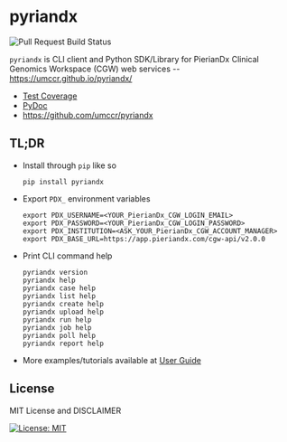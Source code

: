# pyriandx

![Pull Request Build Status](https://github.com/umccr/pyriandx/workflows/Pull%20Request%20Build/badge.svg)

`pyriandx` is CLI client and Python SDK/Library for PierianDx Clinical Genomics Workspace (CGW) web services -- https://umccr.github.io/pyriandx/

* [Test Coverage](https://umccr.github.io/pyriandx/coverage/)
* [PyDoc](https://umccr.github.io/pyriandx/pyriandx/)
* https://github.com/umccr/pyriandx


## TL;DR

- Install through `pip` like so
    ```
    pip install pyriandx
    ```

- Export `PDX_` environment variables
    ```
    export PDX_USERNAME=<YOUR_PierianDx_CGW_LOGIN_EMAIL>
    export PDX_PASSWORD=<YOUR_PierianDx_CGW_LOGIN_PASSWORD>
    export PDX_INSTITUTION=<ASK_YOUR_PierianDx_CGW_ACCOUNT_MANAGER>
    export PDX_BASE_URL=https://app.pieriandx.com/cgw-api/v2.0.0
    ```

- Print CLI command help
    ```
    pyriandx version
    pyriandx help
    pyriandx case help
    pyriandx list help
    pyriandx create help
    pyriandx upload help
    pyriandx run help
    pyriandx job help
    pyriandx poll help
    pyriandx report help
    ```

- More examples/tutorials available at [User Guide](https://umccr.github.io/pyriandx/user.html)


## License

MIT License and DISCLAIMER

[![License: MIT](https://img.shields.io/badge/License-MIT-yellow.svg)](https://opensource.org/licenses/MIT)
